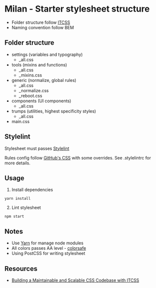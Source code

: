 # Milan - Starter stylesheet structure

* Folder structure follow [ITCSS](http://itcss.io/)
* Naming convention follow BEM

## Folder structure

* settings (variables and typography)
  * \_all.css
* tools (mixins and functions)
  * \_all.css
  * \_mixins.css
* generic (normalize, global rules)
  * \_all.css
  * \_normalize.css
  * \_reboot.css
* components (UI components)
  * \_all.css
* trumps (utilities, highest specificity styles)
  * \_all.css
* main.css

## Stylelint

Stylesheet must passes [Stylelint](http://stylelint.io/)

Rules config follow [GitHub's CSS](https://github.com/primer/stylelint-config-primer) with some overrides. See .stylelintrc for more details.

## Usage

1. Install dependencies
```
yarn install
```

2. Lint stylesheet
```
npm start
```

## Notes

* Use [Yarn](https://yarnpkg.com/) for manage node modules
* All colors passes AA level - [colorsafe](http://colorsafe.co/)
* Using PostCSS for writing stylesheet

## Resources

* [Building a Maintainable and Scalable CSS Codebase with ITCSS](https://medium.okgrow.com/building-a-maintainable-and-scalable-css-codebase-with-itcss-ceda5b2f495b#.1ghibj1q7)
